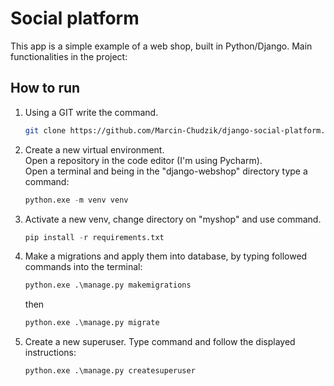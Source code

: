 # Social platform

This app is a simple example of a web shop, built in Python/Django.
Main functionalities in the project:


## How to run

1. Using a GIT write the command.
    ``` bash
    git clone https://github.com/Marcin-Chudzik/django-social-platform.git
    ```

2. Create a new virtual environment.<br>
   Open a repository in the code editor (I'm using Pycharm).<br>
   Open a terminal and being in the "django-webshop" directory type a command:
    ``` python
    python.exe -m venv venv
    ```

3. Activate a new venv, change directory on "myshop" and use command.
    ``` python
    pip install -r requirements.txt
    ```

4. Make a migrations and apply them into database, by typing followed commands into the terminal:
    ``` python
    python.exe .\manage.py makemigrations
    ```
    then
    ``` python
    python.exe .\manage.py migrate
    ```

5. Create a new superuser. Type command and follow the displayed instructions:
    ``` python
    python.exe .\manage.py createsuperuser
    ```

